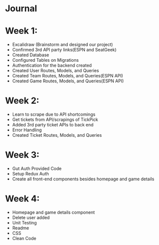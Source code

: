 # Journal

# Week 1:

- Excalidraw (Brainstorm and designed our project)
- Confirmed 3rd API party links(ESPN and SeatGeek)
- Created Database
- Configured Tables on Migrations
- Authentication for the backend created
- Created User Routes, Models, and Queries
- Created Team Routes, Models, and Queries(ESPN API)
- Created Game Routes, Models, and Queries(ESPN API)

# Week 2:

- Learn to scrape due to API shortcomings
- Get tickets from API/scrapings of TickPick
- Added 3rd party ticket APIs to back end
- Error Handling
- Created Ticket Routes, Models, and Queries

# Week 3:

- Gut Auth Provided Code
- Setup Redux Auth
- Create all front-end components besides homepage and game details

# Week 4:

- Homepage and game details component
- Delete user added
- Unit Testing
- Readme
- CSS
- Clean Code
